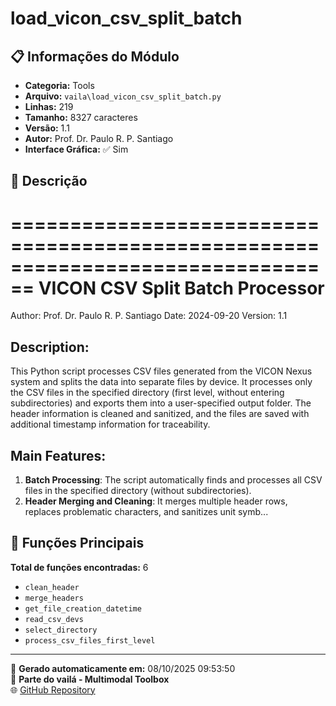 # load_vicon_csv_split_batch

## 📋 Informações do Módulo

- **Categoria:** Tools
- **Arquivo:** `vaila\load_vicon_csv_split_batch.py`
- **Linhas:** 219
- **Tamanho:** 8327 caracteres
- **Versão:** 1.1
- **Autor:** Prof. Dr. Paulo R. P. Santiago
- **Interface Gráfica:** ✅ Sim

## 📖 Descrição


================================================================================
VICON CSV Split Batch Processor
================================================================================
Author: Prof. Dr. Paulo R. P. Santiago
Date: 2024-09-20
Version: 1.1

Description:
------------
This Python script processes CSV files generated from the VICON Nexus system and splits the data into separate files by device. It processes only the CSV files in the specified directory (first level, without entering subdirectories) and exports them into a user-specified output folder. The header information is cleaned and sanitized, and the files are saved with additional timestamp information for traceability.

Main Features:
--------------
1. **Batch Processing**: The script automatically finds and processes all CSV files in the specified directory (without subdirectories).
2. **Header Merging and Cleaning**: It merges multiple header rows, replaces problematic characters, and sanitizes unit symb...

## 🔧 Funções Principais

**Total de funções encontradas:** 6

- `clean_header`
- `merge_headers`
- `get_file_creation_datetime`
- `read_csv_devs`
- `select_directory`
- `process_csv_files_first_level`




---

📅 **Gerado automaticamente em:** 08/10/2025 09:53:50  
🔗 **Parte do vailá - Multimodal Toolbox**  
🌐 [GitHub Repository](https://github.com/vaila-multimodaltoolbox/vaila)
